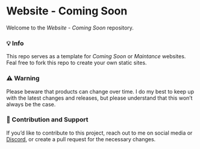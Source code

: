 # Website - Coming Soon
Welcome to the *Website - Coming Soon* repository.

### 💡 Info

This repo serves as a template for *Coming Soon* or *Maintance* websites. Feal free to fork this repo to create your own static sites.

### ⚠️ Warning

Please beware that products can change over time. I do my best to keep up with the latest changes and releases, but please understand that this won’t always be the case.


### 🤝 Contribution and Support

If you’d like to contribute to this project, reach out to me on social media or [Discord](https://dc.spicydragon.net), or create a pull request for the necessary changes. 